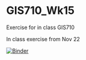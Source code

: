 # GIS710_Wk15
Exercise for in class GIS710

In class exercise from Nov 22
 
 [![Binder](https://mybinder.org/badge_logo.svg)](https://mybinder.org/v2/gh/malawrim/GIS710_Wk15/master?urlpath=malawrim/GIS710_Wk15/tree/Example.ipynb)
 
